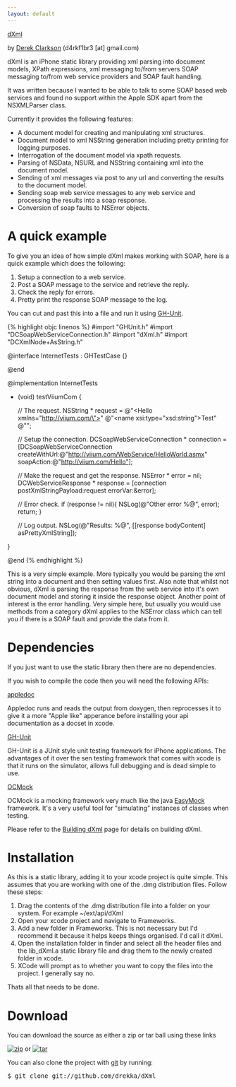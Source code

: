 ```yaml
---
layout: default
---
```


<div class="title">
	<a href="http://github.com/drekka/dXml">dXml</a>
</div> 

by [Derek Clarkson](http://github.com/drekka) (d4rkf1br3 \[at\] gmail.com)

dXml is an iPhone static library providing xml parsing into document models, XPath expressions, xml messaging to/from servers SOAP messaging to/from web service providers and SOAP fault handling.

It was written because I wanted to be able to talk to some SOAP based web services and found no support within the Apple SDK apart from the NSXMLParser class. 

Currently it provides the following features:

* A document model for creating and manipulating xml structures.
* Document model to xml NSString generation including pretty printing for logging purposes.
* Interrogation of the document model via xpath requests.
* Parsing of NSData, NSURL and NSString containing xml into the document model.
* Sending of xml messages via post to any url and converting the results to the document model.
* Sending soap web service messages to any web service and processing the results into a soap response.
* Conversion of soap faults to NSError objects.

# A quick example

To give you an idea of how simple dXml makes working with SOAP, here is a quick example which does the following:

1. Setup a connection to a web service.
1. Post a SOAP message to the service and retrieve the reply.
1. Check the reply for errors.
1. Pretty print the response SOAP message to the log.

You can cut and past this into a file and run it using [GH-Unit](http://github.com/gabriel/gh-unit).

{% highlight objc linenos %}
#import "GHUnit.h"
#import "DCSoapWebServiceConnection.h"
#import "dXml.h"
#import "DCXmlNode+AsString.h"

@interface InternetTests : GHTestCase
{}

@end

@implementation InternetTests

- (void) testViiumCom {

	// The request.
	NSString * request = 
		@"<Hello xmlns=\"http://viium.com/\">"
		@"<name xsi:type=\"xsd:string\">Test</name>"
		@"</Hello>";

	// Setup the connection.
	DCSoapWebServiceConnection * connection = [DCSoapWebServiceConnection 
		createWithUrl:@"http://viium.com/WebService/HelloWorld.asmx" 
		soapAction:@"http://viium.com/Hello"];

	// Make the request and get the response.
	NSError * error = nil;
	DCWebServiceResponse * response = [connection postXmlStringPayload:request errorVar:&error];

	// Error check.
	if (response != nil){
		NSLog(@"Other error %@", error);
		return;
	}

	// Log output.
	NSLog(@"Results: %@", [[response bodyContent] asPrettyXmlString]);

}

@end
{% endhighlight %}

This is a very simple example. More typically you would be parsing the xml string into a document and then setting values first. Also note that whilst not obvious, dXml is parsing the response from the web service into it's own document model and storing it inside the response object. Another point of interest is the error handling. Very simple here, but usually you would use methods from a category dXml applies to the NSError class which can tell you if there is a SOAP fault and provide the data from it.

# Dependencies

If you just want to use the static library then there are no dependencies.

If you wish to compile the code then you will need the following APIs:

[appledoc](http://github.com/tomaz/appledoc)

Appledoc runs and reads the output from doxygen, then reprocesses it to give it a more "Apple like" apperance before installing your api documentation as a docset in xcode.

[GH-Unit](http://github.com/gabriel/gh-unit)

GH-Unit is a JUnit style unit testing framework for iPhone applications. The advantages of it over the sen testing framework that comes with xcode is that it runs on the simulator, allows full debugging and is dead simple to use.

[OCMock](http://www.mulle-kybernetik.com/software/OCMock)

OCMock is a mocking framework very much like the java [EasyMock](http://easymock.org/) framework. It's a very useful tool for "simulating" instances of classes when testing.

Please refer to the [Building dXml](building.html) page for details on building dXml.
    
#  Installation

As this is a static library, adding it to your xcode project is quite simple. This assumes that you are working with one of the .dmg distribution files. Follow these steps:

1. Drag the contents of the .dmg distribution file into a folder on your system. For example ~/ext/api/dXml
1. Open your xcode project and navigate to Frameworks.
1. Add a new folder in Frameworks. This is not necessary but I'd recommend it because it helps keeps things organised. I'd call it dXml.
1. Open the installation folder in finder and select all the header files and the lib_dXml.a static library file and drag them to the newly created folder in xcode.
1. XCode will prompt as to whether you want to copy the files into the project. I generally say no.

Thats all that needs to be done.
 
# Download

You can download the source as either a zip or tar ball using these links

[![zip](http://github.com/images/modules/download/zip.png)](http://github.com/drekka/dXml/zipball/master)
or
[![tar](http://github.com/images/modules/download/tar.png)](http://github.com/drekka/dXml/tarball/master)

You can also clone the project with [git](http://git-scm.com) by running:

<pre class="console">$ git clone git://github.com/drekka/dXml</pre>
      
    
